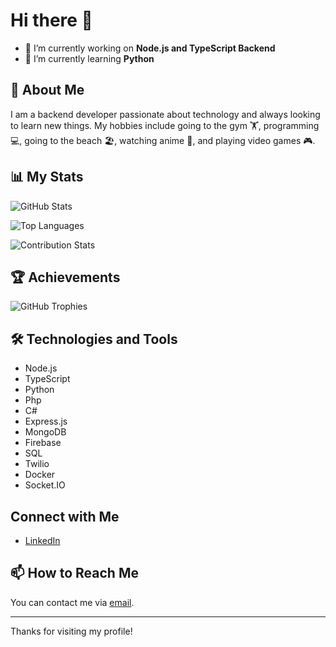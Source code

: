 # Hi there 👋

- 🔭 I’m currently working on **Node.js and TypeScript Backend**
- 🌱 I’m currently learning **Python**
  

## 🚀 About Me

I am a backend developer passionate about technology and always looking to learn new things. My hobbies include going to the gym 🏋️, programming 💻, going to the beach 🏖️, watching anime 🎌, and playing video games 🎮.

## 📊 My Stats

![GitHub Stats](https://github-readme-stats.vercel.app/api?username=ErickGBR&show_icons=true&theme=radical)

![Top Languages](https://github-readme-stats.vercel.app/api/top-langs/?username=ErickGBR&layout=compact&theme=radical)

![Contribution Stats](https://github-readme-streak-stats.herokuapp.com/?user=ErickGBR&theme=radical)

## 🏆 Achievements

![GitHub Trophies](https://github-profile-trophy.vercel.app/?username=ErickGBR&theme=radical)

## 🛠️ Technologies and Tools

- Node.js
- TypeScript
- Python
- Php
- C#
- Express.js
- MongoDB
- Firebase
- SQL
- Twilio
- Docker
- Socket.IO

## Connect with Me

- [LinkedIn](https://www.linkedin.com/in/erickgbr/)

## 📫 How to Reach Me

You can contact me via [email](mailto:eburgosrivas1997@gmail.com).

---

Thanks for visiting my profile!
